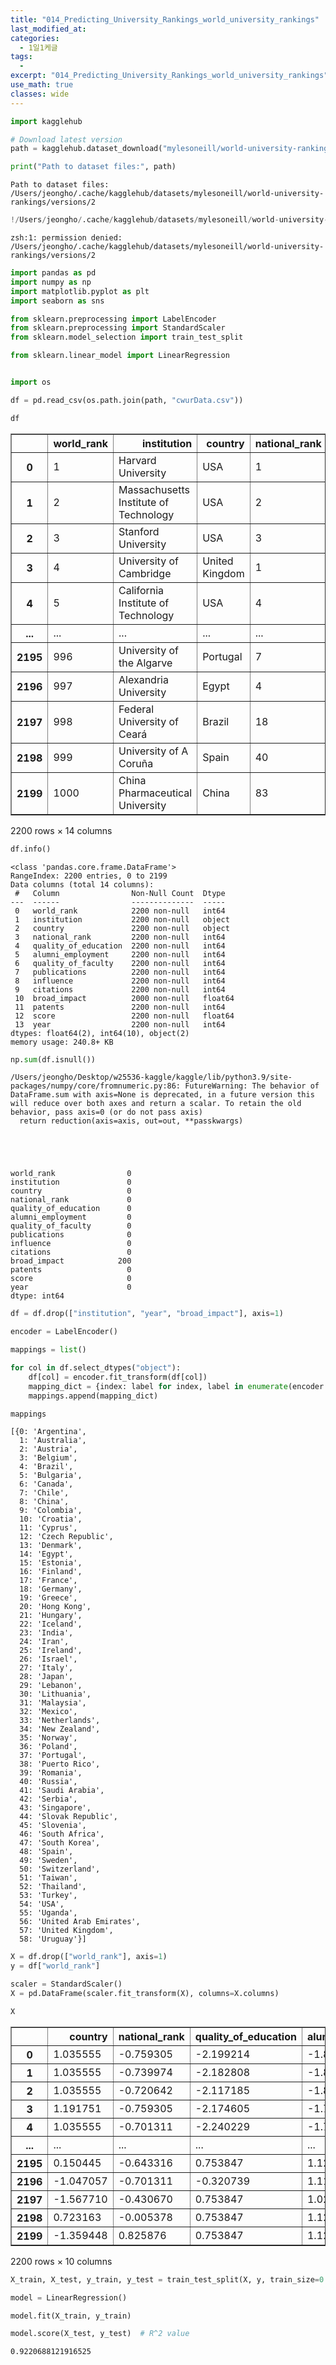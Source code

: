 ```yaml
---
title: "014_Predicting_University_Rankings_world_university_rankings"
last_modified_at: 
categories:
  - 1일1케글
tags:
  - 
excerpt: "014_Predicting_University_Rankings_world_university_rankings"
use_math: true
classes: wide
---
```


```python
import kagglehub

# Download latest version
path = kagglehub.dataset_download("mylesoneill/world-university-rankings")

print("Path to dataset files:", path)
```

    Path to dataset files: /Users/jeongho/.cache/kagglehub/datasets/mylesoneill/world-university-rankings/versions/2



```python
!/Users/jeongho/.cache/kagglehub/datasets/mylesoneill/world-university-rankings/versions/2
```

    zsh:1: permission denied: /Users/jeongho/.cache/kagglehub/datasets/mylesoneill/world-university-rankings/versions/2



```python
import pandas as pd
import numpy as np
import matplotlib.pyplot as plt
import seaborn as sns

from sklearn.preprocessing import LabelEncoder
from sklearn.preprocessing import StandardScaler
from sklearn.model_selection import train_test_split

from sklearn.linear_model import LinearRegression


import os

df = pd.read_csv(os.path.join(path, "cwurData.csv"))
```


```python
df
```




<div>
<style scoped>
    .dataframe tbody tr th:only-of-type {
        vertical-align: middle;
    }

    .dataframe tbody tr th {
        vertical-align: top;
    }

    .dataframe thead th {
        text-align: right;
    }
</style>
<table border="1" class="dataframe">
  <thead>
    <tr style="text-align: right;">
      <th></th>
      <th>world_rank</th>
      <th>institution</th>
      <th>country</th>
      <th>national_rank</th>
      <th>quality_of_education</th>
      <th>alumni_employment</th>
      <th>quality_of_faculty</th>
      <th>publications</th>
      <th>influence</th>
      <th>citations</th>
      <th>broad_impact</th>
      <th>patents</th>
      <th>score</th>
      <th>year</th>
    </tr>
  </thead>
  <tbody>
    <tr>
      <th>0</th>
      <td>1</td>
      <td>Harvard University</td>
      <td>USA</td>
      <td>1</td>
      <td>7</td>
      <td>9</td>
      <td>1</td>
      <td>1</td>
      <td>1</td>
      <td>1</td>
      <td>NaN</td>
      <td>5</td>
      <td>100.00</td>
      <td>2012</td>
    </tr>
    <tr>
      <th>1</th>
      <td>2</td>
      <td>Massachusetts Institute of Technology</td>
      <td>USA</td>
      <td>2</td>
      <td>9</td>
      <td>17</td>
      <td>3</td>
      <td>12</td>
      <td>4</td>
      <td>4</td>
      <td>NaN</td>
      <td>1</td>
      <td>91.67</td>
      <td>2012</td>
    </tr>
    <tr>
      <th>2</th>
      <td>3</td>
      <td>Stanford University</td>
      <td>USA</td>
      <td>3</td>
      <td>17</td>
      <td>11</td>
      <td>5</td>
      <td>4</td>
      <td>2</td>
      <td>2</td>
      <td>NaN</td>
      <td>15</td>
      <td>89.50</td>
      <td>2012</td>
    </tr>
    <tr>
      <th>3</th>
      <td>4</td>
      <td>University of Cambridge</td>
      <td>United Kingdom</td>
      <td>1</td>
      <td>10</td>
      <td>24</td>
      <td>4</td>
      <td>16</td>
      <td>16</td>
      <td>11</td>
      <td>NaN</td>
      <td>50</td>
      <td>86.17</td>
      <td>2012</td>
    </tr>
    <tr>
      <th>4</th>
      <td>5</td>
      <td>California Institute of Technology</td>
      <td>USA</td>
      <td>4</td>
      <td>2</td>
      <td>29</td>
      <td>7</td>
      <td>37</td>
      <td>22</td>
      <td>22</td>
      <td>NaN</td>
      <td>18</td>
      <td>85.21</td>
      <td>2012</td>
    </tr>
    <tr>
      <th>...</th>
      <td>...</td>
      <td>...</td>
      <td>...</td>
      <td>...</td>
      <td>...</td>
      <td>...</td>
      <td>...</td>
      <td>...</td>
      <td>...</td>
      <td>...</td>
      <td>...</td>
      <td>...</td>
      <td>...</td>
      <td>...</td>
    </tr>
    <tr>
      <th>2195</th>
      <td>996</td>
      <td>University of the Algarve</td>
      <td>Portugal</td>
      <td>7</td>
      <td>367</td>
      <td>567</td>
      <td>218</td>
      <td>926</td>
      <td>845</td>
      <td>812</td>
      <td>969.0</td>
      <td>816</td>
      <td>44.03</td>
      <td>2015</td>
    </tr>
    <tr>
      <th>2196</th>
      <td>997</td>
      <td>Alexandria University</td>
      <td>Egypt</td>
      <td>4</td>
      <td>236</td>
      <td>566</td>
      <td>218</td>
      <td>997</td>
      <td>908</td>
      <td>645</td>
      <td>981.0</td>
      <td>871</td>
      <td>44.03</td>
      <td>2015</td>
    </tr>
    <tr>
      <th>2197</th>
      <td>998</td>
      <td>Federal University of Ceará</td>
      <td>Brazil</td>
      <td>18</td>
      <td>367</td>
      <td>549</td>
      <td>218</td>
      <td>830</td>
      <td>823</td>
      <td>812</td>
      <td>975.0</td>
      <td>824</td>
      <td>44.03</td>
      <td>2015</td>
    </tr>
    <tr>
      <th>2198</th>
      <td>999</td>
      <td>University of A Coruña</td>
      <td>Spain</td>
      <td>40</td>
      <td>367</td>
      <td>567</td>
      <td>218</td>
      <td>886</td>
      <td>974</td>
      <td>812</td>
      <td>975.0</td>
      <td>651</td>
      <td>44.02</td>
      <td>2015</td>
    </tr>
    <tr>
      <th>2199</th>
      <td>1000</td>
      <td>China Pharmaceutical University</td>
      <td>China</td>
      <td>83</td>
      <td>367</td>
      <td>567</td>
      <td>218</td>
      <td>861</td>
      <td>991</td>
      <td>812</td>
      <td>981.0</td>
      <td>547</td>
      <td>44.02</td>
      <td>2015</td>
    </tr>
  </tbody>
</table>
<p>2200 rows × 14 columns</p>
</div>




```python
df.info()
```

    <class 'pandas.core.frame.DataFrame'>
    RangeIndex: 2200 entries, 0 to 2199
    Data columns (total 14 columns):
     #   Column                Non-Null Count  Dtype  
    ---  ------                --------------  -----  
     0   world_rank            2200 non-null   int64  
     1   institution           2200 non-null   object 
     2   country               2200 non-null   object 
     3   national_rank         2200 non-null   int64  
     4   quality_of_education  2200 non-null   int64  
     5   alumni_employment     2200 non-null   int64  
     6   quality_of_faculty    2200 non-null   int64  
     7   publications          2200 non-null   int64  
     8   influence             2200 non-null   int64  
     9   citations             2200 non-null   int64  
     10  broad_impact          2000 non-null   float64
     11  patents               2200 non-null   int64  
     12  score                 2200 non-null   float64
     13  year                  2200 non-null   int64  
    dtypes: float64(2), int64(10), object(2)
    memory usage: 240.8+ KB



```python
np.sum(df.isnull())
```

    /Users/jeongho/Desktop/w25536-kaggle/kaggle/lib/python3.9/site-packages/numpy/core/fromnumeric.py:86: FutureWarning: The behavior of DataFrame.sum with axis=None is deprecated, in a future version this will reduce over both axes and return a scalar. To retain the old behavior, pass axis=0 (or do not pass axis)
      return reduction(axis=axis, out=out, **passkwargs)





    world_rank                0
    institution               0
    country                   0
    national_rank             0
    quality_of_education      0
    alumni_employment         0
    quality_of_faculty        0
    publications              0
    influence                 0
    citations                 0
    broad_impact            200
    patents                   0
    score                     0
    year                      0
    dtype: int64




```python
df = df.drop(["institution", "year", "broad_impact"], axis=1)
```


```python
encoder = LabelEncoder()

mappings = list()

for col in df.select_dtypes("object"):
    df[col] = encoder.fit_transform(df[col])
    mapping_dict = {index: label for index, label in enumerate(encoder.classes_)}
    mappings.append(mapping_dict)
```


```python
mappings
```




    [{0: 'Argentina',
      1: 'Australia',
      2: 'Austria',
      3: 'Belgium',
      4: 'Brazil',
      5: 'Bulgaria',
      6: 'Canada',
      7: 'Chile',
      8: 'China',
      9: 'Colombia',
      10: 'Croatia',
      11: 'Cyprus',
      12: 'Czech Republic',
      13: 'Denmark',
      14: 'Egypt',
      15: 'Estonia',
      16: 'Finland',
      17: 'France',
      18: 'Germany',
      19: 'Greece',
      20: 'Hong Kong',
      21: 'Hungary',
      22: 'Iceland',
      23: 'India',
      24: 'Iran',
      25: 'Ireland',
      26: 'Israel',
      27: 'Italy',
      28: 'Japan',
      29: 'Lebanon',
      30: 'Lithuania',
      31: 'Malaysia',
      32: 'Mexico',
      33: 'Netherlands',
      34: 'New Zealand',
      35: 'Norway',
      36: 'Poland',
      37: 'Portugal',
      38: 'Puerto Rico',
      39: 'Romania',
      40: 'Russia',
      41: 'Saudi Arabia',
      42: 'Serbia',
      43: 'Singapore',
      44: 'Slovak Republic',
      45: 'Slovenia',
      46: 'South Africa',
      47: 'South Korea',
      48: 'Spain',
      49: 'Sweden',
      50: 'Switzerland',
      51: 'Taiwan',
      52: 'Thailand',
      53: 'Turkey',
      54: 'USA',
      55: 'Uganda',
      56: 'United Arab Emirates',
      57: 'United Kingdom',
      58: 'Uruguay'}]




```python
X = df.drop(["world_rank"], axis=1)
y = df["world_rank"]
```


```python
scaler = StandardScaler()
X = pd.DataFrame(scaler.fit_transform(X), columns=X.columns)
```


```python
X
```




<div>
<style scoped>
    .dataframe tbody tr th:only-of-type {
        vertical-align: middle;
    }

    .dataframe tbody tr th {
        vertical-align: top;
    }

    .dataframe thead th {
        text-align: right;
    }
</style>
<table border="1" class="dataframe">
  <thead>
    <tr style="text-align: right;">
      <th></th>
      <th>country</th>
      <th>national_rank</th>
      <th>quality_of_education</th>
      <th>alumni_employment</th>
      <th>quality_of_faculty</th>
      <th>publications</th>
      <th>influence</th>
      <th>citations</th>
      <th>patents</th>
      <th>score</th>
    </tr>
  </thead>
  <tbody>
    <tr>
      <th>0</th>
      <td>1.035555</td>
      <td>-0.759305</td>
      <td>-2.199214</td>
      <td>-1.864211</td>
      <td>-2.777926</td>
      <td>-1.511102</td>
      <td>-1.512871</td>
      <td>-1.560375</td>
      <td>-1.563683</td>
      <td>6.727841</td>
    </tr>
    <tr>
      <th>1</th>
      <td>1.035555</td>
      <td>-0.739974</td>
      <td>-2.182808</td>
      <td>-1.821370</td>
      <td>-2.746694</td>
      <td>-1.474881</td>
      <td>-1.502979</td>
      <td>-1.549025</td>
      <td>-1.578285</td>
      <td>5.654255</td>
    </tr>
    <tr>
      <th>2</th>
      <td>1.035555</td>
      <td>-0.720642</td>
      <td>-2.117185</td>
      <td>-1.853501</td>
      <td>-2.715462</td>
      <td>-1.501224</td>
      <td>-1.509574</td>
      <td>-1.556592</td>
      <td>-1.527178</td>
      <td>5.374581</td>
    </tr>
    <tr>
      <th>3</th>
      <td>1.191751</td>
      <td>-0.759305</td>
      <td>-2.174605</td>
      <td>-1.783884</td>
      <td>-2.731078</td>
      <td>-1.461710</td>
      <td>-1.463409</td>
      <td>-1.522540</td>
      <td>-1.399410</td>
      <td>4.945405</td>
    </tr>
    <tr>
      <th>4</th>
      <td>1.035555</td>
      <td>-0.701311</td>
      <td>-2.240229</td>
      <td>-1.757109</td>
      <td>-2.684229</td>
      <td>-1.392561</td>
      <td>-1.443625</td>
      <td>-1.480922</td>
      <td>-1.516227</td>
      <td>4.821678</td>
    </tr>
    <tr>
      <th>...</th>
      <td>...</td>
      <td>...</td>
      <td>...</td>
      <td>...</td>
      <td>...</td>
      <td>...</td>
      <td>...</td>
      <td>...</td>
      <td>...</td>
      <td>...</td>
    </tr>
    <tr>
      <th>2195</th>
      <td>0.150445</td>
      <td>-0.643316</td>
      <td>0.753847</td>
      <td>1.123952</td>
      <td>0.610775</td>
      <td>1.534754</td>
      <td>1.270193</td>
      <td>1.508032</td>
      <td>1.396881</td>
      <td>-0.485678</td>
    </tr>
    <tr>
      <th>2196</th>
      <td>-1.047057</td>
      <td>-0.701311</td>
      <td>-0.320739</td>
      <td>1.118597</td>
      <td>0.610775</td>
      <td>1.768544</td>
      <td>1.477933</td>
      <td>0.876190</td>
      <td>1.597659</td>
      <td>-0.485678</td>
    </tr>
    <tr>
      <th>2197</th>
      <td>-1.567710</td>
      <td>-0.430670</td>
      <td>0.753847</td>
      <td>1.027560</td>
      <td>0.610775</td>
      <td>1.218643</td>
      <td>1.197648</td>
      <td>1.508032</td>
      <td>1.426085</td>
      <td>-0.485678</td>
    </tr>
    <tr>
      <th>2198</th>
      <td>0.723163</td>
      <td>-0.005378</td>
      <td>0.753847</td>
      <td>1.123952</td>
      <td>0.610775</td>
      <td>1.403041</td>
      <td>1.695566</td>
      <td>1.508032</td>
      <td>0.794547</td>
      <td>-0.486967</td>
    </tr>
    <tr>
      <th>2199</th>
      <td>-1.359448</td>
      <td>0.825876</td>
      <td>0.753847</td>
      <td>1.123952</td>
      <td>0.610775</td>
      <td>1.320721</td>
      <td>1.751623</td>
      <td>1.508032</td>
      <td>0.414894</td>
      <td>-0.486967</td>
    </tr>
  </tbody>
</table>
<p>2200 rows × 10 columns</p>
</div>




```python
X_train, X_test, y_train, y_test = train_test_split(X, y, train_size=0.8, shuffle=True)
```


```python
model = LinearRegression()

model.fit(X_train, y_train)

model.score(X_test, y_test)  # R^2 value
```




    0.9220688121916525




```python

```

